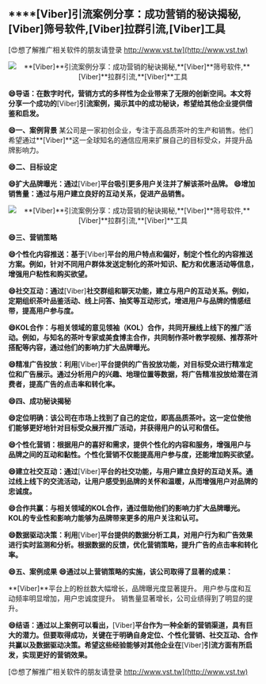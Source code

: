 ## ****[Viber]**引流案例分享：成功营销的秘诀揭秘,**[Viber]**筛号软件,**[Viber]**拉群引流,**[Viber]**工具**

[😍想了解推广相关软件的朋友请登录 http://www.vst.tw](http://www.vst.tw)

 <center><img src="https://vst.tw/MP4/tuiguang/png/0.png" alt="**[Viber]**引流案例分享：成功营销的秘诀揭秘,**[Viber]**筛号软件,**[Viber]**拉群引流,**[Viber]**工具"></center>

**😄导语：在数字时代，营销方式的多样性为企业带来了无限的创新空间。本文将分享一个成功的**[Viber]**引流案例，揭示其中的成功秘诀，希望给其他企业提供借鉴和启发。**

**😄一、案例背景**
某公司是一家初创企业，专注于高品质茶叶的生产和销售。他们希望通过**[Viber]**这一全球知名的通信应用来扩展自己的目标受众，并提升品牌影响力。

**😄二、目标设定**

**😄扩大品牌曝光：通过**[Viber]**平台吸引更多用户关注并了解该茶叶品牌。**
**😄增加销售量：通过与用户建立良好的互动关系，促进产品销售。**

 <center><img src="https://vst.tw/MP4/tuiguang/png/7.png" alt="**[Viber]**引流案例分享：成功营销的秘诀揭秘,**[Viber]**筛号软件,**[Viber]**拉群引流,**[Viber]**工具"></center>

**😄三、营销策略**

**😄个性化内容推送：基于**[Viber]**平台的用户特点和偏好，制定个性化的内容推送方案。例如，针对不同用户群体发送定制化的茶叶知识、配方和优惠活动等信息，增强用户粘性和购买欲望。**

**😄社交互动：通过**[Viber]**社交群组和聊天功能，建立与用户的互动关系。例如，定期组织茶叶品鉴活动、线上问答、抽奖等互动形式，增进用户与品牌的情感纽带，提高用户参与度。**

**😄KOL合作：与相关领域的意见领袖（KOL）合作，共同开展线上线下的推广活动。例如，与知名的茶叶专家或美食博主合作，共同制作茶叶教学视频、推荐茶叶搭配等内容，通过他们的影响力扩大品牌曝光。**

**😄精准广告投放：利用**[Viber]**平台提供的广告投放功能，对目标受众进行精准定位和广告展示。通过分析用户的兴趣、地理位置等数据，将广告精准投放给潜在消费者，提高广告的点击率和转化率。**

**😄四、成功秘诀揭秘**

**😄定位明确：该公司在市场上找到了自己的定位，即高品质茶叶。这一定位使他们能够更好地针对目标受众展开推广活动，并获得用户的认可和信任。**

**😄个性化营销：根据用户的喜好和需求，提供个性化的内容和服务，增强用户与品牌之间的互动和黏性。个性化营销不仅能提高用户参与度，还能增加购买欲望。**

**😄建立社交互动：通过**[Viber]**平台的社交功能，与用户建立良好的互动关系。通过线上线下的交流活动，让用户感受到品牌的关怀和温暖，从而增强用户对品牌的忠诚度。**

**😄合作共赢：与相关领域的KOL合作，通过借助他们的影响力扩大品牌曝光。KOL的专业性和影响力能够为品牌带来更多的用户关注和认可。**

**😄数据驱动决策：利用**[Viber]**平台提供的数据分析工具，对用户行为和广告效果进行实时监测和分析。根据数据的反馈，优化营销策略，提升广告的点击率和转化率。**

**😄五、案例成果**
**😄通过以上营销策略的实施，该公司取得了显著的成果：**

**[Viber]**平台上的粉丝数大幅增长，品牌曝光度显著提升。
用户参与度和互动频率明显增加，用户忠诚度提升。
销售量显著增长，公司业绩得到了明显的提升。

**😄结语：通过以上案例可以看出，**[Viber]**平台作为一种全新的营销渠道，具有巨大的潜力。但要取得成功，关键在于明确自身定位、个性化营销、社交互动、合作共赢以及数据驱动决策。希望这些经验能够对其他企业在**[Viber]**引流方面有所启发，实现更好的营销效果。**

[😍想了解推广相关软件的朋友请登录 http://www.vst.tw](http://www.vst.tw)



